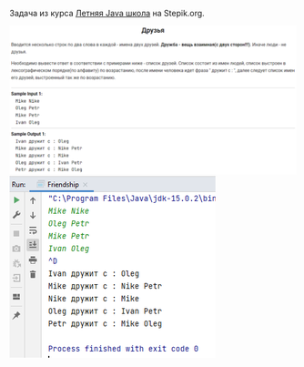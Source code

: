 Задача из курса [Летняя Java школа](https://stepik.org/course/10498) на Stepik.org.

![img.png](img.png)
![img_1.png](img_1.png)